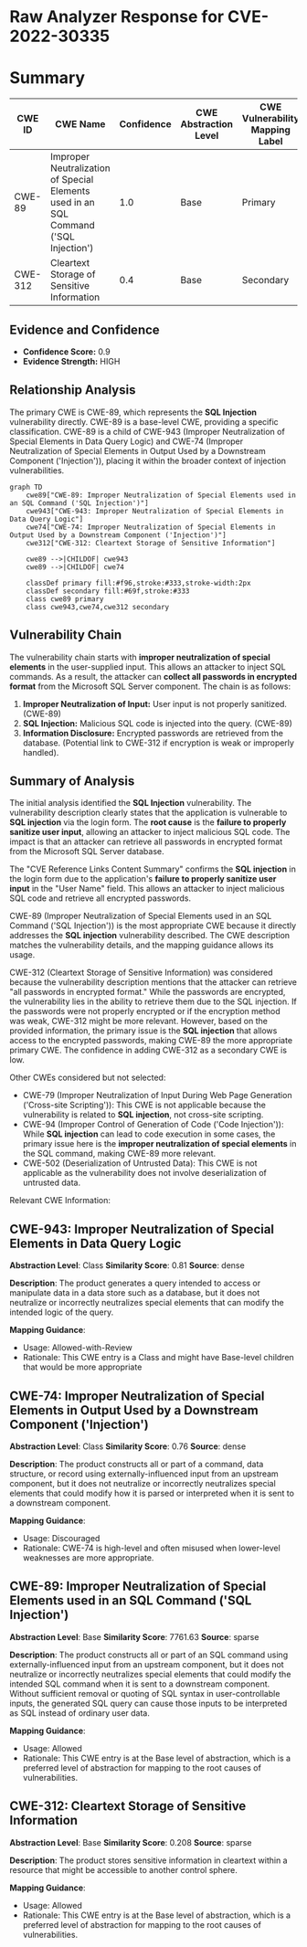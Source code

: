 # Raw Analyzer Response for CVE-2022-30335

# Summary
| CWE ID | CWE Name | Confidence | CWE Abstraction Level | CWE Vulnerability Mapping Label | CWE-Vulnerability Mapping Notes |
|---|---|---|---|---|---|
| CWE-89 | Improper Neutralization of Special Elements used in an SQL Command ('SQL Injection') | 1.0 | Base | Primary | Allowed |
| CWE-312 | Cleartext Storage of Sensitive Information | 0.4 | Base | Secondary | Allowed |

## Evidence and Confidence

*   **Confidence Score:** 0.9
*   **Evidence Strength:** HIGH

## Relationship Analysis
The primary CWE is CWE-89, which represents the **SQL Injection** vulnerability directly. CWE-89 is a base-level CWE, providing a specific classification. CWE-89 is a child of CWE-943 (Improper Neutralization of Special Elements in Data Query Logic) and CWE-74 (Improper Neutralization of Special Elements in Output Used by a Downstream Component ('Injection')), placing it within the broader context of injection vulnerabilities.

```mermaid
graph TD
    cwe89["CWE-89: Improper Neutralization of Special Elements used in an SQL Command ('SQL Injection')"]
    cwe943["CWE-943: Improper Neutralization of Special Elements in Data Query Logic"]
    cwe74["CWE-74: Improper Neutralization of Special Elements in Output Used by a Downstream Component ('Injection')"]
    cwe312["CWE-312: Cleartext Storage of Sensitive Information"]
    
    cwe89 -->|CHILDOF| cwe943
    cwe89 -->|CHILDOF| cwe74
    
    classDef primary fill:#f96,stroke:#333,stroke-width:2px
    classDef secondary fill:#69f,stroke:#333
    class cwe89 primary
    class cwe943,cwe74,cwe312 secondary
```

## Vulnerability Chain
The vulnerability chain starts with **improper neutralization of special elements** in the user-supplied input. This allows an attacker to inject SQL commands. As a result, the attacker can **collect all passwords in encrypted format** from the Microsoft SQL Server component. The chain is as follows:
1.  **Improper Neutralization of Input:** User input is not properly sanitized. (CWE-89)
2.  **SQL Injection:** Malicious SQL code is injected into the query. (CWE-89)
3.  **Information Disclosure:** Encrypted passwords are retrieved from the database. (Potential link to CWE-312 if encryption is weak or improperly handled).

## Summary of Analysis
The initial analysis identified the **SQL Injection** vulnerability. The vulnerability description clearly states that the application is vulnerable to **SQL injection** via the login form. The **root cause** is the **failure to properly sanitize user input**, allowing an attacker to inject malicious SQL code. The impact is that an attacker can retrieve all passwords in encrypted format from the Microsoft SQL Server database.

The "CVE Reference Links Content Summary" confirms the **SQL injection** in the login form due to the application's **failure to properly sanitize user input** in the "User Name" field. This allows an attacker to inject malicious SQL code and retrieve all encrypted passwords.

CWE-89 (Improper Neutralization of Special Elements used in an SQL Command ('SQL Injection')) is the most appropriate CWE because it directly addresses the **SQL injection** vulnerability described. The CWE description matches the vulnerability details, and the mapping guidance allows its usage.

CWE-312 (Cleartext Storage of Sensitive Information) was considered because the vulnerability description mentions that the attacker can retrieve "all passwords in encrypted format." While the passwords are encrypted, the vulnerability lies in the ability to retrieve them due to the SQL injection. If the passwords were not properly encrypted or if the encryption method was weak, CWE-312 might be more relevant. However, based on the provided information, the primary issue is the **SQL injection** that allows access to the encrypted passwords, making CWE-89 the more appropriate primary CWE. The confidence in adding CWE-312 as a secondary CWE is low.

Other CWEs considered but not selected:

*   CWE-79 (Improper Neutralization of Input During Web Page Generation ('Cross-site Scripting')): This CWE is not applicable because the vulnerability is related to **SQL injection**, not cross-site scripting.
*   CWE-94 (Improper Control of Generation of Code ('Code Injection')): While **SQL injection** can lead to code execution in some cases, the primary issue here is the **improper neutralization of special elements** in the SQL command, making CWE-89 more relevant.
*   CWE-502 (Deserialization of Untrusted Data): This CWE is not applicable as the vulnerability does not involve deserialization of untrusted data.

Relevant CWE Information:

## CWE-943: Improper Neutralization of Special Elements in Data Query Logic
**Abstraction Level**: Class
**Similarity Score**: 0.81
**Source**: dense

**Description**:
The product generates a query intended to access or manipulate data in a data store such as a database, but it does not neutralize or incorrectly neutralizes special elements that can modify the intended logic of the query.

**Mapping Guidance**:
- Usage: Allowed-with-Review
- Rationale: This CWE entry is a Class and might have Base-level children that would be more appropriate

## CWE-74: Improper Neutralization of Special Elements in Output Used by a Downstream Component ('Injection')
**Abstraction Level**: Class
**Similarity Score**: 0.76
**Source**: dense

**Description**:
The product constructs all or part of a command, data structure, or record using externally-influenced input from an upstream component, but it does not neutralize or incorrectly neutralizes special elements that could modify how it is parsed or interpreted when it is sent to a downstream component.

**Mapping Guidance**:
- Usage: Discouraged
- Rationale: CWE-74 is high-level and often misused when lower-level weaknesses are more appropriate.

## CWE-89: Improper Neutralization of Special Elements used in an SQL Command ('SQL Injection')
**Abstraction Level**: Base
**Similarity Score**: 7761.63
**Source**: sparse

**Description**:
The product constructs all or part of an SQL command using externally-influenced input from an upstream component, but it does not neutralize or incorrectly neutralizes special elements that could modify the intended SQL command when it is sent to a downstream component. Without sufficient removal or quoting of SQL syntax in user-controllable inputs, the generated SQL query can cause those inputs to be interpreted as SQL instead of ordinary user data.

**Mapping Guidance**:
- Usage: Allowed
- Rationale: This CWE entry is at the Base level of abstraction, which is a preferred level of abstraction for mapping to the root causes of vulnerabilities.

## CWE-312: Cleartext Storage of Sensitive Information
**Abstraction Level**: Base
**Similarity Score**: 0.208
**Source**: sparse

**Description**:
The product stores sensitive information in cleartext within a resource that might be accessible to another control sphere.

**Mapping Guidance**:
- Usage: Allowed
- Rationale: This CWE entry is at the Base level of abstraction, which is a preferred level of abstraction for mapping to the root causes of vulnerabilities.
